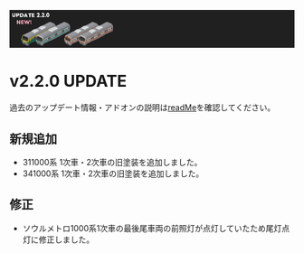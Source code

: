 ![](update.png)
# v2.2.0 UPDATE
過去のアップデート情報・アドオンの説明は[readMe](readme.md)を確認してください。
## 新規追加
- 311000系 1次車・2次車の旧塗装を追加しました。
- 341000系 1次車・2次車の旧塗装を追加しました。

## 修正
- ソウルメトロ1000系1次車の最後尾車両の前照灯が点灯していたため尾灯点灯に修正しました。